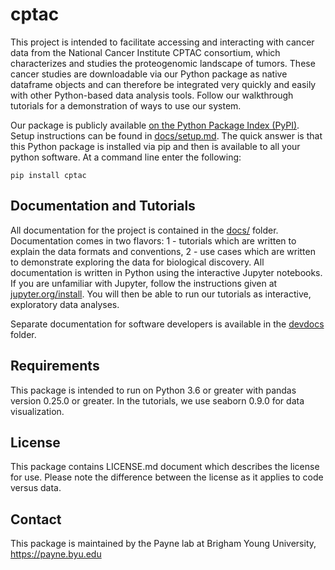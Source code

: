 # cptac
This project is intended to facilitate accessing and interacting with cancer data from the National Cancer Institute CPTAC consortium, which characterizes and studies the proteogenomic landscape of tumors. These cancer studies are downloadable via our Python package as native dataframe objects and can therefore be integrated very quickly and easily with other Python-based data analysis tools. Follow our walkthrough tutorials for a demonstration of ways to use our system.

Our package is publicly available <a href="https://pypi.org/project/cptac/">on the Python Package Index (PyPI)</a>. Setup instructions can be found in <a href="https://github.com/PayneLab/cptac/blob/master/docs/setup.md">docs/setup.md</a>. The quick answer is that this Python package is installed via pip and then is available to all your python software. At a command line enter the following:

```
pip install cptac
```

## Documentation and Tutorials
All documentation for the project is contained in the <a href="https://github.com/PayneLab/cptac/tree/master/docs">docs/</a> folder. Documentation comes in two flavors: 1 - tutorials which are written to explain the data formats and conventions, 2 - use cases which are written to demonstrate exploring the data for biological discovery. All documentation is written in Python using the interactive Jupyter notebooks. If you are unfamiliar with Jupyter, follow the instructions given at <a href = "https://jupyter.org/install">jupyter.org/install</a>. You will then be able to run our tutorials as interactive, exploratory data analyses.

Separate documentation for software developers is available in the <a href="https://github.com/PayneLab/cptac/tree/master/devdocs">devdocs</a> folder.

## Requirements
This package is intended to run on Python 3.6 or greater with pandas version 0.25.0 or greater. In the tutorials, we use seaborn 0.9.0 for data visualization. 

## License
This package contains LICENSE.md document which describes the license for use. Please note the difference between the license as it applies to code versus data.

## Contact
This package is maintained by the Payne lab at Brigham Young University, https://payne.byu.edu
